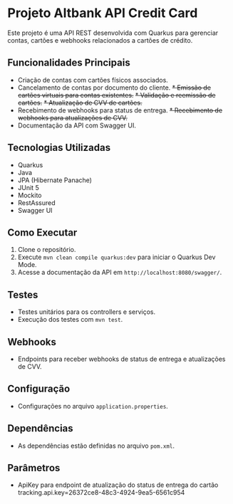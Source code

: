# Projeto Altbank API Credit Card

Este projeto é uma API REST desenvolvida com Quarkus para gerenciar contas, cartões e webhooks relacionados a cartões de crédito.

## Funcionalidades Principais

* Criação de contas com cartões físicos associados.
* Cancelamento de contas por documento do cliente.
~~* Emissão de cartões virtuais para contas existentes.~~ 
~~* Validação e reemissão de cartões.~~
~~* Atualização de CVV de cartões.~~
* Recebimento de webhooks para status de entrega.
~~* Recebimento de webhooks para atualizações de CVV.~~
* Documentação da API com Swagger UI.

## Tecnologias Utilizadas

* Quarkus
* Java
* JPA (Hibernate Panache)
* JUnit 5
* Mockito
* RestAssured
* Swagger UI

## Como Executar

1.  Clone o repositório.
2.  Execute `mvn clean compile quarkus:dev` para iniciar o Quarkus Dev Mode.
3.  Acesse a documentação da API em `http://localhost:8080/swagger/`.

## Testes

* Testes unitários para os controllers e serviços.
* Execução dos testes com `mvn test`.

## Webhooks

* Endpoints para receber webhooks de status de entrega e atualizações de CVV.

## Configuração

* Configurações no arquivo `application.properties`.

## Dependências

* As dependências estão definidas no arquivo `pom.xml`.

## Parâmetros

* ApiKey para endpoint de atualização do status de entrega do cartão
tracking.api.key=26372ce8-48c3-4924-9ea5-6561c954